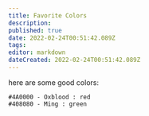```yaml
---
title: Favorite Colors
description: 
published: true
date: 2022-02-24T00:51:42.089Z
tags: 
editor: markdown
dateCreated: 2022-02-24T00:51:42.089Z
---
```


here are some good colors:

```
#4A0000 - Oxblood : red
#408080 - Ming : green
```
